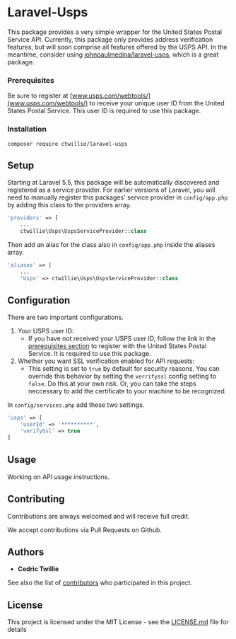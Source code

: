 # Laravel-Usps

This package provides a very simple wrapper for the United States Postal Service API. Currently, this package only provides address verification features, but will soon comprise all features offered by the USPS API. In the meantime, consider using [johnpaulmedina/laravel-usps](https://github.com/johnpaulmedina/laravel-usps), which is a great package.

### Prerequisites

Be sure to register at [www.usps.com/webtools/](www.usps.com/webtools/) to receive your unique user ID
from the United States Postal Service. This user ID is required to use this package.

### Installation

```
composer require ctwillie/laravel-usps
```

## Setup

Starting at Laravel 5.5, this package will be automatically discovered and registered as a service provider.
For earlier versions of Laravel, you will need to manually register this packages' service provider in `config/app.php`
by adding this class to the providers array.

```php
'providers' => [
    ...
    ctwillie\Usps\UspsServiceProvider::class
```
Then add an alias for the class also in `config/app.php` inside the aliases array.

```php
'aliases' => [
    ...
    'Usps' => ctwillie\Usps\UspsServiceProvider::class
```

## Configuration

There are two important configurations.
1. Your USPS user ID:
    - If you have not received your USPS user ID, follow the link in the [prerequisites section](#Prerequisites) to register with the 
      United States Postal Service. It is required to use this package.
2. Whether you want SSL verification enabled for API requests:
    - This setting is set to `true` by default for security reasons. You can override this behavior by setting the `verrifyssl` config     setting to `false`. Do this at your own risk. Or, you can take the steps neccessary to add the certificate to your machine to be     recognized.

In `config/services.php` add these two settings.

```php
'usps' => [
    'userId' => '**********',
    'verifySsl' => true
]
```

## Usage

Working on API usage instructions.

## Contributing

Contributions are always welcomed and will receive full credit.

We accept contributions via Pull Requests on Github.

## Authors

* **Cedric Twillie**

See also the list of [contributors](https://github.com/ctwillie/laravel-usps/graphs/contributors) who participated in this project.

## License

This project is licensed under the MIT License - see the [LICENSE.md](LICENSE.md) file for details

